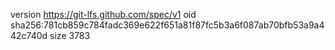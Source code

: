 version https://git-lfs.github.com/spec/v1
oid sha256:781cb859c784fadc369e622f651a81f87fc5b3a6f087ab70bfb53a9a442c740d
size 3783
